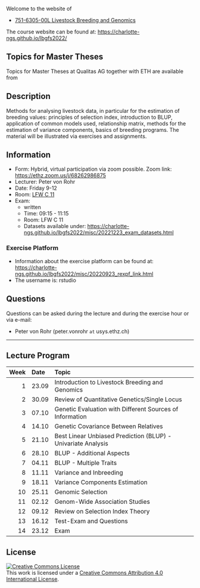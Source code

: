 
<!-- README.md is generated from README.Rmd. Please edit that file -->

Welcome to the website of

- [751-6305-00L Livestock Breeding and
  Genomics](http://www.vvz.ethz.ch/Vorlesungsverzeichnis/lerneinheit.view?semkez=2022W&ansicht=ALLE&lerneinheitId=163170&lang=en)

The course website can be found at:
<https://charlotte-ngs.github.io/lbgfs2022/>

## Topics for Master Theses

Topics for Master Theses at Qualitas AG together with ETH are available
from

## Description

Methods for analysing livestock data, in particular for the estimation
of breeding values: principles of selection index, introduction to BLUP,
application of common models used, relationship matrix, methods for the
estimation of variance components, basics of breeding programs. The
material will be illustrated via exercises and assignments.

## Information

- Form: Hybrid, virtual participation via zoom possible. Zoom link:
  <https://ethz.zoom.us/j/68262986875>
- Lecturer: Peter von Rohr
- Date: Friday 9-12
- Room: [LFW C
  11](http://www.mapsearch.ethz.ch/map/map.do?gebaeudeMap=LFW&lang=en)
- Exam:
  - written
  - Time: 09:15 - 11:15
  - Room: LFW C 11
  - Datasets available under:
    <https://charlotte-ngs.github.io/lbgfs2022/misc/20221223_exam_datasets.html>

### Exercise Platform

- Information about the exercise platform can be found at:
  <https://charlotte-ngs.github.io/lbgfs2022/misc/20220923_rexpf_link.html>
- The username is: rstudio

## Questions

Questions can be asked during the lecture and during the exercise hour
or via e-mail:

- Peter von Rohr (peter.vonrohr `at` usys.ethz.ch)

------------------------------------------------------------------------

## Lecture Program

| Week | Date  | Topic                                                        |
|-----:|:------|:-------------------------------------------------------------|
|    1 | 23.09 | Introduction to Livestock Breeding and Genomics              |
|    2 | 30.09 | Review of Quantitative Genetics/Single Locus                 |
|    3 | 07.10 | Genetic Evaluation with Different Sources of Information     |
|    4 | 14.10 | Genetic Covariance Between Relatives                         |
|    5 | 21.10 | Best Linear Unbiased Prediction (BLUP) - Univariate Analysis |
|    6 | 28.10 | BLUP - Additional Aspects                                    |
|    7 | 04.11 | BLUP - Multiple Traits                                       |
|    8 | 11.11 | Variance and Inbreeding                                      |
|    9 | 18.11 | Variance Components Estimation                               |
|   10 | 25.11 | Genomic Selection                                            |
|   11 | 02.12 | Genom-Wide Association Studies                               |
|   12 | 09.12 | Review on Selection Index Theory                             |
|   13 | 16.12 | Test-Exam and Questions                                      |
|   14 | 23.12 | Exam                                                         |

## License

<a rel="license" href="http://creativecommons.org/licenses/by/4.0/"><img alt="Creative Commons License" style="border-width:0" src="https://i.creativecommons.org/l/by/4.0/88x31.png" /></a><br />This
work is licensed under a
<a rel="license" href="http://creativecommons.org/licenses/by/4.0/">Creative
Commons Attribution 4.0 International License</a>.
